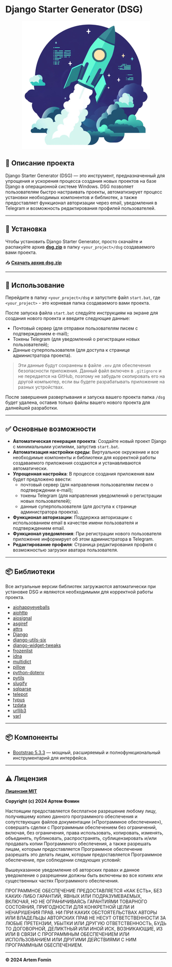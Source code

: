# Django Starter Generator (DSG)

<p align="center">
  <img src="https://github.com/Hildbjorn/django_starter_generator/blob/main/dsg_hero.png?raw=true" alt="DSG">
</p>

## 📝 Описание проекта
Django Starter Generator (DSG) — это инструмент, предназначенный для упрощения и ускорения процесса создания новых проектов на базе Django в операционной системе Windows. DSG позволяет пользователям быстро настраивать проекты, автоматизирует процесс установки необходимых компонентов и библиотек, а также предоставляет функционал авторизации через email, уведомления в Telegram и возможность редактирования профилей пользователей.

---
## 🔗 Установка
Чтобы установить Django Starter Generator, просто скачайте и распакуйте архив [**dsg.zip**](https://github.com/Hildbjorn/django_starter_generator/raw/main/DSG/dsg.zip) в папку `<your_project>/dsg` создаваемого вами проекта.

📥 [**Скачать архив dsg.zip**](https://github.com/Hildbjorn/django_starter_generator/raw/main/DSG/dsg.zip)

---
## 🚀 Использование
Перейдите в папку `<your_project>/dsg` и запустите файл `start.bat`, где `<your_project>` - это корневая папка создаваемого вами проекта.

После запуска файла `start.bat` следуйте инструкциям на экране для создания нового проекта и введите следующие данные:

- Почтовый сервер (для отправки пользователям писем с подтверждением e-mail);
- Токены Telegram (для уведомлений о регистрации новых пользователей);
- Данные суперпользователя (для доступа к странице администратора проекта).

> Эти данные будут сохранены в файле `.env` для обеспечения безопасности приложения. 
> Данный файл включен в `.gitignore` и не передается на GitHub, поэтому не забудьте скопировать его на другой компьютер, если вы будете разрабатывать приложение на разных устройствах.

После завершения развертывания и запуска вашего проекта папка `/dsg` будет удалена, оставив только файлы вашего нового проекта для далнейшей разработки.

---
## ✅ Основные возможности
- **Автоматическая генерация проекта**: Создайте новый проект Django с минимальными усилиями, запустив `start.bat`.
- **Автоматизация настройки среды**: Виртуальное окружение и все необходимые компоненты и библиотеки для корректной работы создаваемого приложения создаются и устанавливаются автоматически.
- **Упрощенная настройка**: В процессе создания приложения вам будет предложено ввести:
  - почтовый сервер (для направления пользователям писем о подтверждении e-mail);
  - токены Telegram (для направления уведомлений о регистрации новых пользователей);
  - данные суперпользователя (для доступа к странице администратора проекта).
- **Функционал авторизации**: Поддержка авторизации с использованием email в качестве имени пользователя и подтверждением email.
- **Функционал уведомления**: При регистрации нового пользователя приложение информирует об этом администратора в Telegram.
- **Редактирование профиля**: Страница редактирования профиля с возможностью загрузки аватара пользователя.

---
## 📦 Библиотеки
Все актуальные версии библиотек загружаются автоматически при установке DSG и являются необходимыми для корректной работы проекта.

- [aiohappyeyeballs](link)
- [aiohttp](link)
- [aiosignal](link)
- [asgiref](link)
- [attrs](link)
- [Django](link)
- [django-utils-six](link)
- [django-widget-tweaks](link)
- [frozenlist](link)
- [idna](link)
- [multidict](link)
- [pillow](link)
- [python-dotenv](link)
- [pytils](link)
- [slugify](link)
- [sqlparse](link)
- [telepot](link)
- [typus](link)
- [tzdata](link)
- [urllib3](link)
- [yarl](link)

---
## 📦 Компоненты
- [Bootstrap 5.3.3](https://getbootstrap.com) — мощный, расширяемый и полнофункциональный инструментарий для интерфейса.

---
## ⚠️ Лицензия

**[Лицензия MIT](https://mit-license.org/)**

**Copyright (c) 2024 Артем Фомин**

Настоящим предоставляется бесплатное разрешение любому лицу, получившему копию данного программного 
обеспечения и сопутствующих файлов документации («Программное обеспечение»), совершать сделки
с Программным обеспечением без ограничений, включая, без ограничения, права использовать, копировать, 
изменять, объединять, публиковать, распространять, сублицензировать и/или продавать копии Программного обеспечения, 
а также разрешать лицам, которым предоставляется Программное обеспечение разрешать это делать лицам, 
которым предоставляется Программное обеспечение, при соблюдении следующих условий:

Вышеуказанное уведомление об авторских правах и данное уведомление о разрешении должны быть включены 
во все копиях или существенных частях Программного обеспечения.

ПРОГРАММНОЕ ОБЕСПЕЧЕНИЕ ПРЕДОСТАВЛЯЕТСЯ «КАК ЕСТЬ», БЕЗ КАКИХ-ЛИБО ГАРАНТИЙ, ЯВНЫХ 
ИЛИ ПОДРАЗУМЕВАЕМЫХ, ВКЛЮЧАЯ, НО НЕ ОГРАНИЧИВАЯСЬ ГАРАНТИЯМИ ТОВАРНОГО СОСТОЯНИЯ,
ПРИГОДНОСТИ ДЛЯ КОНКРЕТНОЙ ЦЕЛИ И НЕНАРУШЕНИЯ ПРАВ. НИ ПРИ КАКИХ ОБСТОЯТЕЛЬСТВАХ
АВТОРЫ ИЛИ ВЛАДЕЛЬЦЫ АВТОРСКИХ ПРАВ НЕ НЕСУТ ОТВЕТСТВЕННОСТИ ЗА ЛЮБЫЕ ПРЕТЕНЗИИ, УБЫТКИ 
ИЛИ ДРУГУЮ ОТВЕТСТВЕННОСТЬ, БУДЬ ТО ДОГОВОРНОЙ, ДЕЛИКТНЫЙ ИЛИ ИНОЙ ИСК, ВОЗНИКАЮЩИЕ,
ИЗ ИЛИ В СВЯЗИ С ПРОГРАММНЫМ ОБЕСПЕЧЕНИЕМ ИЛИ ИСПОЛЬЗОВАНИЕМ ИЛИ ДРУГИМИ ДЕЙСТВИЯМИ 
С НИМ ПРОГРАММНЫМ ОБЕСПЕЧЕНИЕМ.

---
**© 2024 Artem Fomin**
